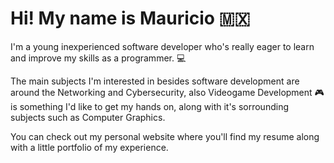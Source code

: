 # Hi! My name is Mauricio :mexico:

I'm a young inexperienced software developer who's really eager to learn and improve my skills as a programmer. :computer:

The main subjects I'm interested in besides software development are around the Networking and Cybersecurity, also Videogame Development :video_game: is something I'd like to get my hands on, along with it's sorrounding subjects such as Computer Graphics.

You can check out my personal website where you'll find my resume along with a little portfolio of my experience.
